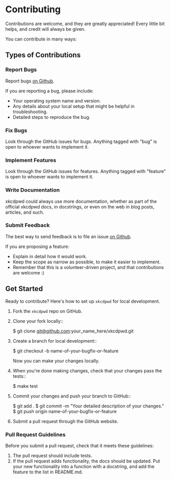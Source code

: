 # Contributing

Contributions are welcome, and they are greatly appreciated! Every little bit helps, and credit will always be given.

You can contribute in many ways:

## Types of Contributions

### Report Bugs

Report bugs [on Github](https://github.com/wfscheper/xkcdpwd/issues).

If you are reporting a bug, please include:

* Your operating system name and version.
* Any details about your local setup that might be helpful in troubleshooting.
* Detailed steps to reproduce the bug.

### Fix Bugs

Look through the GitHub issues for bugs. Anything tagged with "bug"
is open to whoever wants to implement it.

### Implement Features

Look through the GitHub issues for features. Anything tagged with "feature"
is open to whoever wants to implement it.

### Write Documentation

xkcdpwd could always use more documentation, whether as part of the
official xkcdpwd docs, in docstrings, or even on the web in blog posts,
articles, and such.

### Submit Feedback

The best way to send feedback is to file an issue [on Github](https://github.com/wfscheper/xkcdpwd/issues).

If you are proposing a feature:

* Explain in detail how it would work.
* Keep the scope as narrow as possible, to make it easier to implement.
* Remember that this is a volunteer-driven project, and that contributions
  are welcome :)

## Get Started

Ready to contribute? Here's how to set up `xkcdpwd` for local development.

1. Fork the `xkcdpwd` repo on GitHub.
1. Clone your fork locally::

    $ git clone git@github.com:your_name_here/xkcdpwd.git

1. Create a branch for local development::

    $ git checkout -b name-of-your-bugfix-or-feature

   Now you can make your changes locally.

1. When you're done making changes, check that your changes pass the tests::

    $ make test

1. Commit your changes and push your branch to GitHub::

    $ git add .
    $ git commit -m "Your detailed description of your changes."
    $ git push origin name-of-your-bugfix-or-feature

1. Submit a pull request through the GitHub website.

### Pull Request Guidelines

Before you submit a pull request, check that it meets these guidelines:

1. The pull request should include tests.
1. If the pull request adds functionality, the docs should be updated. Put
   your new functionality into a function with a docstring, and add the
   feature to the list in README.md.